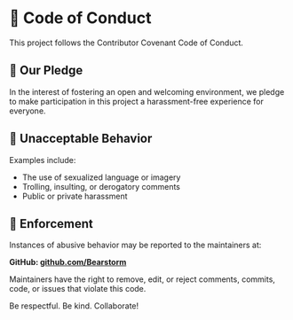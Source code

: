 # 📜 Code of Conduct

This project follows the Contributor Covenant Code of Conduct.

## 🌟 Our Pledge

In the interest of fostering an open and welcoming environment, we pledge to make participation in this project a harassment-free experience for everyone.

## 🚫 Unacceptable Behavior

Examples include:

- The use of sexualized language or imagery
- Trolling, insulting, or derogatory comments
- Public or private harassment

## 🙋 Enforcement

Instances of abusive behavior may be reported to the maintainers at:

**GitHub: [github.com/Bearstorm](https://github.com/Bearstorm)**

Maintainers have the right to remove, edit, or reject comments, commits, code, or issues that violate this code.

Be respectful. Be kind. Collaborate!
